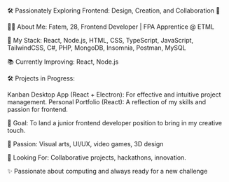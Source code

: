 🛠️ Passionately Exploring Frontend: Design, Creation, and Collaboration 🎨

👩‍💻 About Me: Fatem, 28, Frontend Developer | FPA Apprentice @ ETML

🚀 My Stack: React, Node.js, HTML, CSS, TypeScript, JavaScript, TailwindCSS, C#, PHP, MongoDB, Insomnia, Postman, MySQL

📚 Currently Improving: React, Node.js

🛠️ Projects in Progress:

Kanban Desktop App (React + Electron): For effective and intuitive project management.
Personal Portfolio (React): A reflection of my skills and passion for frontend.  

  
🎯 Goal: To land a junior frontend developer position to bring in my creative touch.

🎨 Passion: Visual arts, UI/UX, video games, 3D design

🤝 Looking For: Collaborative projects, hackathons, innovation.

✨ Passionate about computing and always ready for a new challenge
